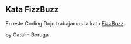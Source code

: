 Kata FizzBuzz
-------------

En este Coding Dojo trabajamos la kata [FizzBuzz](http://codingdojo.org/cgi-bin/index.pl?KataFizzBuzz).

by Catalin Boruga
